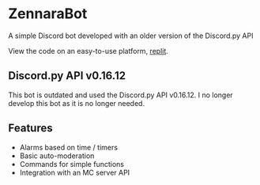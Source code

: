 # ZennaraBot
A simple Discord bot developed with an older version of the Discord.py API

View the code on an easy-to-use platform, [replit](https://replit.com/@KeaganLandfried/Zennara-Bot#main.py).

## Discord.py API v0.16.12
This bot is outdated and used the Discord.py API v0.16.12. I no longer develop this bot as it is no longer needed.

## Features
- Alarms based on time / timers
- Basic auto-moderation
- Commands for simple functions
- Integration with an MC server API
